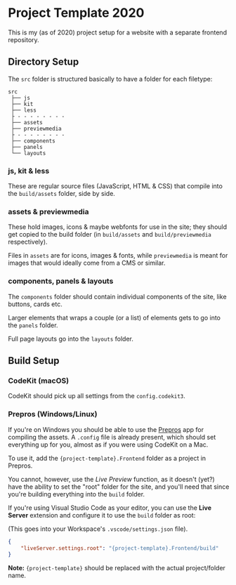 # Project Template 2020

This is my (as of 2020) project setup for a website with a separate frontend
repository.

## Directory Setup

The `src` folder is structured basically to have a folder for each filetype:

```text
src
 ├── js
 ├── kit
 ├── less
 ├ - - - - - - - -
 ├── assets
 ├── previewmedia
 ├ - - - - - - - -
 ├── components
 ├── panels
 └── layouts
```

### js, kit & less

These are regular source files (JavaScript, HTML & CSS) that compile into the
`build/assets` folder, side by side.


### assets & previewmedia

These hold images, icons & maybe webfonts for use in the site; they should get
copied to the build folder (in `build/assets` and `build/previewmedia`
respectively).

Files in `assets` are for icons, images & fonts, while `previewmedia` is meant
for images that would ideally come from a CMS or similar.

### components, panels & layouts

The `components` folder should contain individual components of the site, like
buttons, cards etc.

Larger elements that wraps a couple (or a list) of elements gets to go into the
`panels` folder.

Full page layouts go into the `layouts` folder.

## Build Setup

### CodeKit (macOS)

CodeKit should pick up all settings from the `config.codekit3`.


### Prepros (Windows/Linux)

If you're on Windows you should be able to use the [Prepros][PRE] app for
compiling the assets. A `.config` file is already present, which should set
everything up for you, almost as if you were using CodeKit on a Mac.

To use it, add the `{project-template}.Frontend` folder as a project in Prepros.

You cannot, however, use the *Live Preview* function, as it doesn't (yet?) have
the ability to set the "root" folder for the site, and you'll need that since
you're building everything into the `build` folder.

If you're using Visual Studio Code as your editor, you can use the
**Live Server** extension and configure it to use the `build` folder as root:

(This goes into your Workspace's `.vscode/settings.json` file).

```json
{
	"liveServer.settings.root": "{project-template}.Frontend/build"
}
```

**Note:** `{project-template}` should be replaced with the actual project/folder
name.







[PRE]: https://prepros.io/
